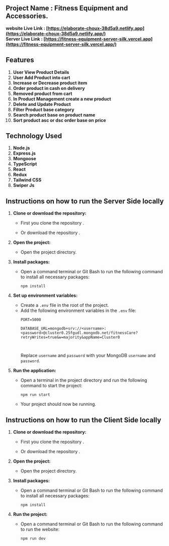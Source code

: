  ## Project Name : Fitness Equipment and Accessories.
 **website Live Link : [https://elaborate-choux-38d5a9.netlify.app](https://elaborate-choux-38d5a9.netlify.app/)** </br>
 **Server Live Link : [https://fitness-equipment-server-silk.vercel.app](https://fitness-equipment-server-silk.vercel.app/)** 

## Features

1. **User View Product Details**
2. **User Add Product into cart**
3. **Increase or Decrease product item**
4. **Order product in cash on delivery**
5. **Removed product from cart**
6. **In Product Management create a new product**
7. **Delete and Update Product**
8. **Filter Product base category**
9. **Search product base on product name**
10. **Sort product asc or dsc order base on price**


## Technology Used

1. **Node.js**
2. **Express.js**
3. **Mongoose**
4. **TypeScript**
5. **React**
6. **Redux**
7. **Tailwind CSS**
8. **Swiper Js**




## Instructions on how to run the Server Side locally

1. **Clone or download the repository:**
   - First you clone the repository .
    
   - Or download the repository .

2. **Open the project:**
   - Open the project directory.

3. **Install packages:**
   - Open a command terminal or Git Bash to run the following command to install all necessary packages:
     ```
     npm install
     ```

4. **Set up environment variables:**
   - Create a `.env` file in the root of the project.
   - Add the following environment variables in the `.env` file:
     ```
     PORT=5000

     DATABASE_URL=mongodb+srv://<username>:<password>@cluster0.25fgudl.mongodb.net/fitnessCare?retryWrites=true&w=majority&appName=Cluster0

     
     
     ```
     Replace `username` and `password` with your MongoDB `username` and `password`. <br>
    
5. **Run the application:**
   - Open a terminal in the project directory and run the following command to start the project:
     ```
     npm run start
     ```
   - Your project should now be running.

## Instructions on how to run the Client Side locally

1. **Clone or download the repository:**
   - First you clone the repository .
    
   - Or download the repository .


2. **Open the project:**
   - Open the project directory.

3. **Install packages:**
   - Open a command terminal or Git Bash to run the following command to install all necessary packages:
     ```
     npm install
     ```
3. **Run the project:**
   - Open a command terminal or Git Bash to run the following command to run the website:
     ```
     npm run dev
     ```
